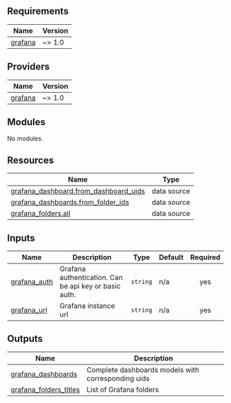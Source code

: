 <!-- BEGIN_TF_DOCS -->
## Requirements

| Name | Version |
|------|---------|
| <a name="requirement_grafana"></a> [grafana](#requirement\_grafana) | ~> 1.0 |

## Providers

| Name | Version |
|------|---------|
| <a name="provider_grafana"></a> [grafana](#provider\_grafana) | ~> 1.0 |

## Modules

No modules.

## Resources

| Name | Type |
|------|------|
| [grafana_dashboard.from_dashboard_uids](https://registry.terraform.io/providers/grafana/grafana/latest/docs/data-sources/dashboard) | data source |
| [grafana_dashboards.from_folder_ids](https://registry.terraform.io/providers/grafana/grafana/latest/docs/data-sources/dashboards) | data source |
| [grafana_folders.all](https://registry.terraform.io/providers/grafana/grafana/latest/docs/data-sources/folders) | data source |

## Inputs

| Name | Description | Type | Default | Required |
|------|-------------|------|---------|:--------:|
| <a name="input_grafana_auth"></a> [grafana\_auth](#input\_grafana\_auth) | Grafana authentication. Can be api key or basic auth. | `string` | n/a | yes |
| <a name="input_grafana_url"></a> [grafana\_url](#input\_grafana\_url) | Grafana instance url | `string` | n/a | yes |

## Outputs

| Name | Description |
|------|-------------|
| <a name="output_grafana_dashboards"></a> [grafana\_dashboards](#output\_grafana\_dashboards) | Complete dashboards models with corresponding uids |
| <a name="output_grafana_folders_titles"></a> [grafana\_folders\_titles](#output\_grafana\_folders\_titles) | List of Grafana folders |
<!-- END_TF_DOCS -->